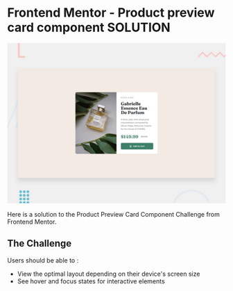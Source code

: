 # Frontend Mentor - Product preview card component SOLUTION

![Design preview for the Product preview card component coding challenge](./design/desktop-preview.jpg)

Here is a solution to the Product Preview Card Component Challenge from Frontend Mentor.

## The Challenge

Users should be able to :
- View the optimal layout depending on their device's screen size
- See hover and focus states for interactive elements

